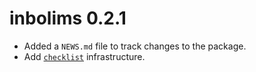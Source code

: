 # inbolims 0.2.1

* Added a `NEWS.md` file to track changes to the package.
* Add [`checklist`](https://inbo.github.io/checklist/) infrastructure.

